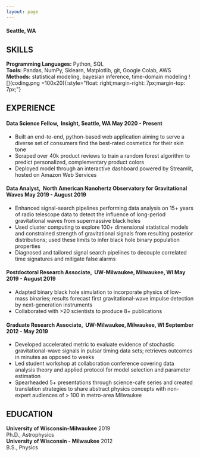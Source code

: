 ```yaml
---
layout: page
---
```

#### ​Seattle, WA

## SKILLS

**Programming Languages:** Python, SQL  
**Tools:** Pandas, NumPy, Sklearn, Matplotlib, git, Google Colab, AWS  
**Methods:** statistical modeling, bayesian inference, time-domain modeling
![](coding.png =100x20){:style="float: right;margin-right: 7px;margin-top: 7px;"}


## EXPERIENCE
#### Data Science Fellow, ​ Insight, ​Seattle, WA May 2020 - Present


- Built an end-to-end, python-based web application aiming to serve a diverse set of consumers find the
best-rated cosmetics for their skin tone
- Scraped over 40k product reviews to train a random forest algorithm to predict personalized,
complementary product colors
- Deployed model through an interactive dashboard powered by Streamlit, hosted on Amazon Web Services

#### Data Analyst, ​ North American Nanohertz Observatory for Gravitational Waves ​ May 2019 - August 2019


- Enhanced signal-search pipelines performing data analysis on 15+ years of radio telescope data to
detect the influence of long-period gravitational waves from supermassive black holes
- Used cluster computing to explore 100+ dimensional statistical models and constrained strength of
gravitational signals from resulting posterior distributions; used these limits to infer black hole binary
population properties
- Diagnosed and tailored signal search pipelines to decouple correlated time signatures and mitigate false alarms

#### Postdoctoral Research Associate, ​ UW-Milwaukee, ​Milwaukee, WI May 2019 - August 2019

- Adapted binary black hole simulation to incorporate physics of low-mass binaries; results forecast first
gravitational-wave impulse detection by next-generation instruments
- Collaborated with >20 scientists to produce 8+ publications

#### Graduate Research Associate, ​ UW-Milwaukee, ​Milwaukee, WI September 2012 - May 2019

- Developed accelerated metric to evaluate evidence of stochastic gravitational-wave signals in pulsar
timing data sets; retrieves outcomes in minutes as opposed to weeks
- Led student workshop at collaboration conference covering data analysis theory and applied protocol
for model selection and parameter estimation
- Spearheaded 5+ presentations through science-cafe series and created translation strategies to share
abstract physics concepts with non-expert audiences of > 100 in metro-area Milwaukee

## EDUCATION

**University of Wisconsin-Milwaukee** 2019  
Ph.D., Astrophysics  
**University of Wisconsin - Milwaukee** 2012  
B.S., Physics







